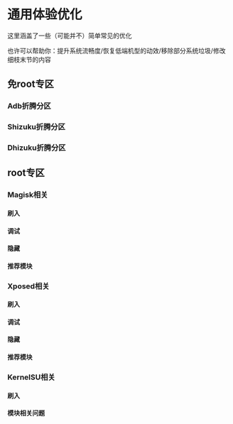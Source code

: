 # 通用体验优化

这里涵盖了一些（可能并不）简单常见的优化

也许可以帮助你：提升系统流畅度/恢复低端机型的动效/移除部分系统垃圾/修改细枝末节的内容

## 免root专区
### Adb折腾分区
### Shizuku折腾分区
### Dhizuku折腾分区

## root专区

### Magisk相关
#### 刷入
#### 调试
#### 隐藏
#### 推荐模块

### Xposed相关
#### 刷入
#### 调试
#### 隐藏
#### 推荐模块

### KernelSU相关
#### 刷入
#### 模块相关问题

